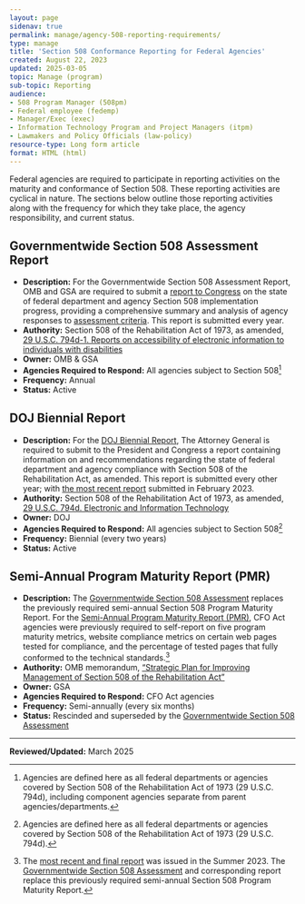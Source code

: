 ```yaml
---
layout: page
sidenav: true
permalink: manage/agency-508-reporting-requirements/
type: manage
title: 'Section 508 Conformance Reporting for Federal Agencies'
created: August 22, 2023
updated: 2025-03-05
topic: Manage (program)
sub-topic: Reporting
audience:
- 508 Program Manager (508pm)
- Federal employee (fedemp)
- Manager/Exec (exec)
- Information Technology Program and Project Managers (itpm)
- Lawmakers and Policy Officials (law-policy)
resource-type: Long form article
format: HTML (html)
---
```

Federal agencies are required to participate in reporting activities on the maturity and conformance of Section 508. These reporting activities are cyclical in nature. The sections below outline those reporting activities along with the frequency for which they take place, the agency responsibility, and current status.

## Governmentwide Section 508 Assessment Report
* **Description:** For the Governmentwide Section 508 Assessment Report, OMB and GSA are required to submit a [report to Congress]({{site.baseurl}}/manage/section-508-assessment/annual-reports/) on the state of federal department and agency Section 508 implementation progress, providing a comprehensive summary and analysis of agency responses to [assessment criteria]({{site.baseurl}}/manage/section-508-assessment). This report is submitted every year.
* **Authority:** Section 508 of the Rehabilitation Act of 1973, as amended, [29 U.S.C. 794d-1. Reports on accessibility of electronic information to individuals with disabilities]({{site.baseurl}}/manage/laws-and-policies/section-508-law/#794d-1)
* **Owner:** OMB & GSA
* **Agencies Required to Respond:** All agencies subject to Section 508[^1]
* **Frequency:** Annual
* **Status:** Active


## DOJ Biennial Report
* **Description:** For the [DOJ Biennial Report](https://www.justice.gov/crt/section-508-home-page-0), The Attorney General is required to submit to the President and Congress a report containing information on and recommendations regarding the state of federal department and agency compliance with Section 508 of the Rehabilitation Act, as amended. This report is submitted every other year; with [the most recent report](https://www.justice.gov/crt/page/file/1569331/download) submitted in February 2023.
* **Authority:** Section 508 of the Rehabilitation Act of 1973, as amended, [29 U.S.C. 794d. Electronic and Information Technology]({{site.baseurl}}/manage/laws-and-policies/section-508-law/#794d)
* **Owner:** DOJ
* **Agencies Required to Respond:** All agencies subject to Section 508[^2]
* **Frequency:** Biennial (every two years)
* **Status:** Active


## Semi-Annual Program Maturity Report (PMR)
* **Description:** The [Governmentwide Section 508 Assessment]({{site.baseurl}}/manage/section-508-assessment) replaces the previously required semi-annual Section 508 Program Maturity Report. For the [Semi-Annual Program Maturity Report (PMR)]({{site.baseurl}}/manage/pmr), CFO Act agencies were previously required to self-report on five program maturity metrics, website compliance metrics on certain web pages tested for compliance, and the percentage of tested pages that fully conformed to the technical standards.[^3]
* **Authority:** OMB memorandum, <a href="https://obamawhitehouse.archives.gov/sites/default/files/omb/procurement/memo/strategic-plan-508-compliance.pdf" target="_blank" target="_blank" class="usa-link--external">“Strategic Plan for Improving Management of Section 508 of the Rehabilitation Act”</a>
* **Owner:** GSA
* **Agencies Required to Respond:** CFO Act agencies
* **Frequency:** Semi-annually (every six months)
* **Status:** Rescinded and superseded by the [Governmentwide Section 508 Assessment]({{site.baseurl}}/manage/section-508-assessment)
    
<hr>

[^1]: Agencies are defined here as all federal departments or agencies covered by Section 508 of the Rehabilitation Act of 1973 (29 U.S.C. 794d), including component agencies separate from parent agencies/departments. 

[^2]: Agencies are defined here as all federal departments or agencies covered by Section 508 of the Rehabilitation Act of 1973 (29 U.S.C. 794d). 

[^3]: The [most recent and final report]({{site.baseurl}}/manage/pmr) was issued in the Summer 2023. The [Governmentwide Section 508 Assessment]({{site.baseurl}}/manage/section-508-assessment) and corresponding report replace this previously required semi-annual Section 508 Program Maturity Report. 

**Reviewed/Updated:** March 2025